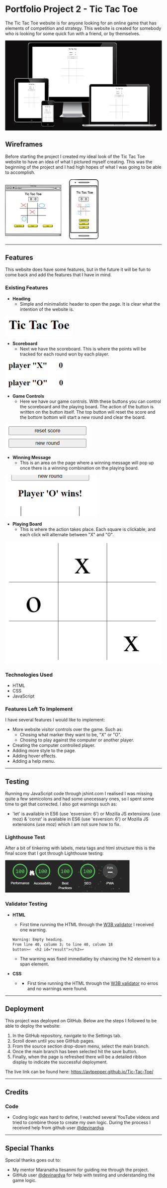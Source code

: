 # __Portfolio Project 2 - Tic Tac Toe__

The Tic Tac Toe website is for anyone looking for an online game that has elements of competition and strategy. This website is created for somebody who is looking for some quick fun with a friend, or by themselves. 

![Responsive Mock Up](/assets/images/am-i-responsive-tic-tac-toe.png)

## __Wireframes__
Before starting the project I created my ideal look of the Tic Tac Toe website to have an idea of what I pictured myself creating. This was the beginning of the project and I had high hopes of what I was going to be able to accomplish. 

![Mobile & Desktop Wireframe](/assets/images/wireframe-tictactoe-mobile%2Bdesktop-smaller-version.png)

---

## __Features__
This website does have some features, but in the future it will be fun to come back and add the features that I have in mind.

### __Existing Features__

- __Heading__
    - Simple and minimalistic header to open the page. It is clear what the intention of the website is.

![Image of header](/assets/images/tic-tac-toe-heading.png)

- __Scoreboard__
    - Next we have the scoreboard. This is where the points will be tracked for each round won by each player. 

![Scoreboard](/assets/images/tic-tac-toe-scoreboard.png)

- __Game Controls__
    - Here we have our game controls. With these buttons you can control the scoreboard and the playing board. The action of the button is written on the button itself. The top button will reset the score and the bottom bottom will start a new round and clear the board.

![Game Controls](/assets/images/tic-tac-toe-game-controls.png)

- __Winning Message__
    - This is an area on the page where a winning message will pop up once there is a winning combination on the playing board.

![Winning Message](/assets/images/winning-message.png)

- __Playing Board__
    - This is where the action takes place. Each square is clickable, and each click will alternate between "X" and "O".

![Playing Board](/assets/images/tic-tac-toe-playing-board.png)

### __Technologies Used__
- HTML
- CSS
- JavaScript

### __Features Left To Implement__
I have several features I would like to implement:
- More website visitor controls over the game. Such as:
    - Chosing what marker they want to be, "X" or "O".
    - Chosing to play against the computer or another player.
- Creating the computer controlled player.
- Adding more style to the page.
- Adding hover effects.
- Adding a help menu.
---

## __Testing__

Running my JavaScript code through jshint.com I realised I was missing quite a few semicolons and had some unecessary ones, so I spent some time to get that corrected. I also got warnings such as: 
- 	'let' is available in ES6 (use 'esversion: 6') or Mozilla JS extensions (use moz)  & 'const' is available in ES6 (use 'esversion: 6') or Mozilla JS extensions (use moz) which I am not sure how to fix.

### __Lighthouse Test__

After a bit of tinkering with labels, meta tags and html structure this is the final score that I got through Lighthouse testing:

![Lighthouse test results](/assets/images/lighthouse_test.png)

### __Validator Testing__

- __HTML__
    - First time running the HTML through the [W3B validator](https://validator.w3.org/) I received one warning.

    ```
    Warning: Empty heading.
    From line 40, column 3; to line 40, column 18
    button>↩  <h2 id="result"></h2>↩
    ```
    - The warning was fixed immediatley by chancing the h2 element to a span element. 

- __CSS__
    - - First time running the HTML through the [W3B validator](https://validator.w3.org/css-validator/) no erros and no warnings were found.
---
## __Deployment__

This project was deployed on GitHub. Below are the steps I followed to be able to deploy the website:
1. In the GitHub repository, navigate to the Settings tab.
2. Scroll down until you see GitHub pages.
3. From the source section drop-down menu, select the main branch.
4. Once the main branch has been selected hit the save button.
5. Finally, when the page is refreshed there will be a detailed ribbon display to indicate the successful deployment.

The live link can be found here: https://avtpepper.github.io/Tic-Tac-Toe/

---
## __Credits__
### Code
- Coding logic was hard to define, I watched several YouTube videos and tried to combine those to create my own logic. During the process I received help from github user [@devinardya](https://github.com/devinardya)
---
## __Special Thanks__
Special thanks goes out to:
- My mentor Maranatha Ilesanmi for guiding me through the project.
- GitHub user [@devinardya](https://github.com/devinardya) for help with testing and understanding the game logic.

